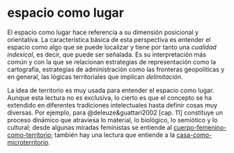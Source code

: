 # espacio como lugar

El espacio como lugar hace referencia a su dimensión posicional y orientativa. La característica básica de esta perspectiva es entender el espacio como algo que se puede localizar y tiene por tanto una *cualidad indexical*, es decir, que puede ser señalada. Es su interpretación más común y con la que se relacionan estrategias de representación como la cartografía, estrategias de administración como las fronteras geopolíticas y en general, las lógicas territoriales que implican *delimitación*.

La idea de territorio es muy usada para entender el espacio como lugar. Aunque esta lectura no es exclusiva, lo cierto es que el concepto se ha extendido en diferentes tradiciones intelectuales hasta definir cosas muy diversas. Por ejemplo, para @deleuze&guattari2002 [cap. 11] constituye un proceso dinámico que atraviesa lo material, lo biológico, lo semiótico y lo cultural; desde algunas miradas feministas se entiende al [cuerpo-femenino-como-territorio](cuerpo-femenino-como-territorio.md); también hay una lectura que entiende a la [casa-como-microterritorio](casa-como-microterritorio.md).
